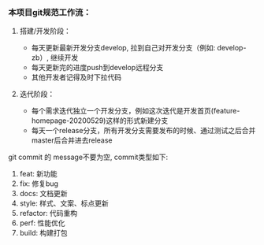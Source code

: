 ### 本项目git规范工作流：

1. 搭建/开发阶段： 
   - 每天更新最新开发分支develop, 拉到自己对开发分支（例如: develop-zb）, 继续开发
   - 每天更新完的进度push到develop远程分支
   - 其他开发者记得及时下拉代码

2. 迭代阶段：
   - 每个需求迭代独立一个开发分支，例如这次迭代是开发首页(feature-homepage-20200529)这样的形式新建分支
   - 每天一个release分支，所有开发分支需要发布的时候、通过测试之后合并master后合并进去release

git commit 的 message不要为空, commit类型如下:
1. feat: 新功能
2. fix: 修复bug
3. docs: 文档更新
4. style: 样式、文案、标点更新
5. refactor: 代码重构
6. perf: 性能优化
7. build: 构建打包